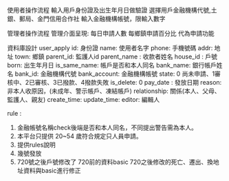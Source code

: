 使用者操作流程
輸入用戶身份證及出生年月日做驗證
選擇用戶金融機構代號,土銀、郵局、金門信用合作社
輸入金融機構帳號，限輸入數字

管理者操作流程
管理介面呈現:
每日申請人數
每鄉鎮申請百分比
代為申請功能

資料庫設計
user_apply
id: 身份證
name: 使用者名字
phone: 手機號碼
addr: 地址
town: 鄉鎮
parent_id: 監護人id
parent_name : 收款者姓名
house_id : 戶號
born: 出生年月日
is_same_name: 帳戶是否和本人同名
bank_name: 銀行帳戶姓名
bank_id: 金融機構代號
bank_account: 金融機構帳號
state: 0 尚未申請、1審核中、2已審核、3已撥款、4撥款失敗
is_delete: 0
pay_date : 發放日期
reason: 非本人收原因，(未成年、警示帳戶、凍結帳戶)
relationship: 關係(本人、父母、監護人、親友)
create_time:
update_time:
editor: 編輯人

rule :
1. 金融帳號名稱check後端是否和本人同名，不同提出警告需為本人。
2. 本平台只提供 20~54 歲符合規定只人員申請。
3. 提供rules說明
4. 幾號發放
5. 720號之後戶號修改了
720前的資料basic
720之後修改的死亡、遷出、換地址資料與basic進行修正

